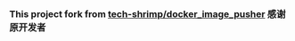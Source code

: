 ### This project fork from [tech-shrimp/docker_image_pusher](https://github.com/tech-shrimp/docker_image_pusher)    感谢原开发者
